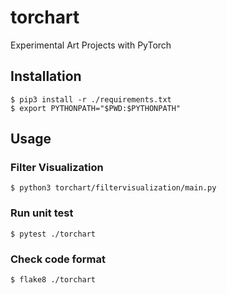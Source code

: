 # torchart

Experimental Art Projects with PyTorch

## Installation

```
$ pip3 install -r ./requirements.txt
$ export PYTHONPATH="$PWD:$PYTHONPATH"
```

## Usage

### Filter Visualization

```
$ python3 torchart/filtervisualization/main.py
```

### Run unit test

```
$ pytest ./torchart
```

### Check code format

```
$ flake8 ./torchart
```
